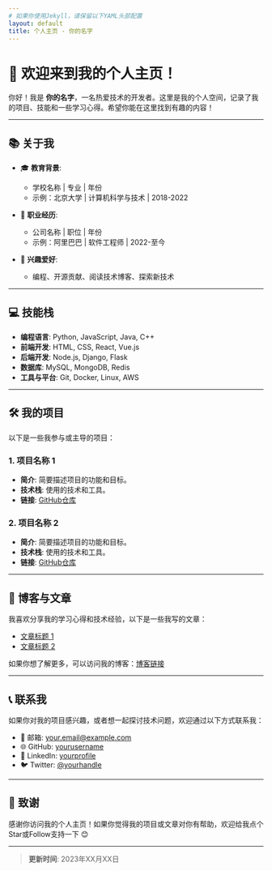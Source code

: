 ```yaml
---
# 如果你使用Jekyll，请保留以下YAML头部配置
layout: default
title: 个人主页 - 你的名字
---
```


# 👋 欢迎来到我的个人主页！

你好！我是 **你的名字**，一名热爱技术的开发者。这里是我的个人空间，记录了我的项目、技能和一些学习心得。希望你能在这里找到有趣的内容！

---

## 📚 关于我

- 🎓 **教育背景**:  
  - 学校名称 | 专业 | 年份  
  - 示例：北京大学 | 计算机科学与技术 | 2018-2022

- 💼 **职业经历**:  
  - 公司名称 | 职位 | 年份  
  - 示例：阿里巴巴 | 软件工程师 | 2022-至今

- 🌟 **兴趣爱好**:  
  - 编程、开源贡献、阅读技术博客、探索新技术

---

## 💻 技能栈

- **编程语言**: Python, JavaScript, Java, C++
- **前端开发**: HTML, CSS, React, Vue.js
- **后端开发**: Node.js, Django, Flask
- **数据库**: MySQL, MongoDB, Redis
- **工具与平台**: Git, Docker, Linux, AWS

---

## 🛠️ 我的项目

以下是一些我参与或主导的项目：

### 1. 项目名称 1
- **简介**: 简要描述项目的功能和目标。
- **技术栈**: 使用的技术和工具。
- **链接**: [GitHub仓库](https://github.com/yourusername/project1)

### 2. 项目名称 2
- **简介**: 简要描述项目的功能和目标。
- **技术栈**: 使用的技术和工具。
- **链接**: [GitHub仓库](https://github.com/yourusername/project2)

---

## 📝 博客与文章

我喜欢分享我的学习心得和技术经验，以下是一些我写的文章：

- [文章标题 1](https://yourblog.com/article1)
- [文章标题 2](https://yourblog.com/article2)

如果你想了解更多，可以访问我的博客：[博客链接](https://yourblog.com)

---

## 📞 联系我

如果你对我的项目感兴趣，或者想一起探讨技术问题，欢迎通过以下方式联系我：

- 📧 邮箱: your.email@example.com
- 🌐 GitHub: [yourusername](https://github.com/yourusername)
- 💼 LinkedIn: [yourprofile](https://www.linkedin.com/in/yourprofile)
- 🐦 Twitter: [@yourhandle](https://twitter.com/yourhandle)

---

## 🙏 致谢

感谢你访问我的个人主页！如果你觉得我的项目或文章对你有帮助，欢迎给我点个Star或Follow支持一下 😊

---

> **更新时间**: 2023年XX月XX日
